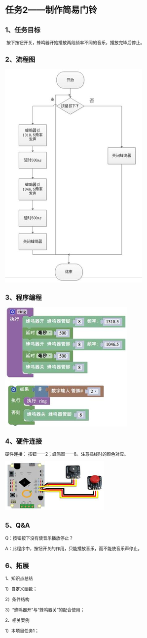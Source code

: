 # 任务2——制作简易门铃

## 1、任务目标

​ 按下按钮开关，蜂鸣器开始播放两段频率不同的音乐，播放完毕后停止。

## 2、流程图

![&#x56FE;3.7-4](../../../.gitbook/assets/image300.jpg)

## 3、程序编程

![&#x56FE;3.7-5](../../../.gitbook/assets/image302.jpg)

## 4、硬件连接

硬件连接： 按钮——2；蜂鸣器——8。注意插线时的颜色对应。

![&#x56FE;3.7-6](../../../.gitbook/assets/image304.jpg)

## 5、Q&A

Q：按钮按下没有使音乐播放停止？

A：此程序中，按钮开关的作用，只能播放音乐，而不能使音乐声停止。

## 6、拓展

1、知识点总结

1）自定义函数；

2）条件结构

3）“蜂鸣器开”与“蜂鸣器关”的配合使用；

2、相关案例

1）本项目任务1；

